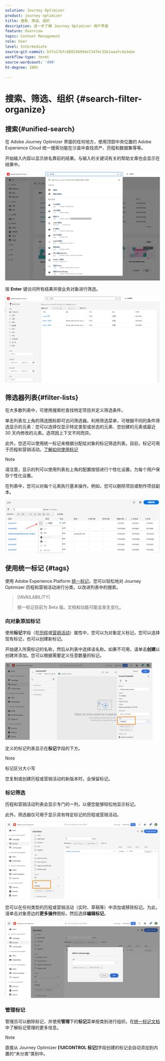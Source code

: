 ```yaml
---
solution: Journey Optimizer
product: journey optimizer
title: 搜索、筛选、组织
description: 进一步了解 Journey Optimizer 用户界面
feature: Overview
topic: Content Management
role: User
level: Intermediate
source-git-commit: b5fa17bfc888236994e73474c35b1aaafcda3ebe
workflow-type: tm+mt
source-wordcount: '499'
ht-degree: 100%

---
```



# 搜索、筛选、组织 {#search-filter-organize}

## 搜索{#unified-search}

在 Adobe Journey Optimizer 界面的任何地方，使用顶部中央位置的 Adobe Experience Cloud 统一搜索功能在沙盒中查找资产、历程和数据集等等。

开始输入内容以显示排名靠前的结果。与输入的关键词有关的帮助文章也会显示在结果中。

![](assets/unified-search.png)

按 **Enter** 键访问所有结果并按业务对象进行筛选。

![](assets/search-and-filter.png)

## 筛选器列表{#filter-lists}

在大多数列表中，可使用搜索栏查找特定项目并定义筛选条件。

单击列表左上角的筛选图标即可访问筛选器。利用筛选菜单，可根据不同的条件筛选显示的元素：您可以选择仅显示特定类型或状态的元素、您创建的元素或最近 30 天内修改的元素。选项因上下文不同而异。

此外，您还可以使用统一标记来根据分配给对象的标记筛选列表。目前，标记可用于历程和营销活动。[了解如何使用标记](#tags)

>[!NOTE]
>
>请注意，显示的列可以使用列表右上角的配置按钮进行个性化设置。为每个用户保存个性化设置。

在列表中，您可以对每个元素执行基本操作。例如，您可以删除项目或制作项目副本。

![](assets/journey4.png)

## 使用统一标记 {#tags}

使用 Adobe Experience Platform [统一标记](https://experienceleague.adobe.com/docs/experience-platform/administrative-tags/overview.html?lang=zh-Hans)，您可以轻松地对 Journey Optimizer 历程和营销活动进行分类，以改进列表中的搜索。

>[!AVAILABILITY]
>
>统一标记目前为 Beta 版。文档和功能可能会发生变化。

### 向对象添加标记

使用&#x200B;**标记**&#x200B;字段（在[历程](../building-journeys/journey-gs.md#change-properties)或[营销活动](../campaigns/create-campaign.md#create)）属性中，您可以为对象定义标记。您可以选择现有标记，也可以创建新标记。

开始键入所需标记的名称，然后从列表中选择该名称。如果不可用，请单击&#x200B;**创建**&#x200B;以创建并添加。您可以根据需要定义任意数量的标记。

![](assets/tags1.png)

定义的标记列表显示在&#x200B;**标记**&#x200B;字段的下方。

>[!NOTE]
>
> 标记区分大小写
> 
> 您复制或创建历程或营销活动的新版本时，会保留标记。

### 标记筛选

历程和营销活动列表会显示专门的一列，以便您能够轻松地显示标记。

此外，筛选器仅可用于显示具有特定标记的历程或营销活动。

![](assets/tags2.png)

您可以在任何类型的历程或营销活动（实时、草稿等）中添加或移除标记。为此，请单击对象旁边的&#x200B;**更多操作**&#x200B;图标，然后选择&#x200B;**编辑标记**。

![](assets/tags3.png)

### 管理标记

管理员可以删除标记，并使用&#x200B;**管理**&#x200B;下的&#x200B;**标记**&#x200B;菜单按类别进行组织。在[统一标记文档](https://experienceleague.adobe.com/docs/experience-platform/administrative-tags/ui/managing-tags.html?lang=zh-Hans)中了解标记管理的更多信息。

>[!NOTE]
>
> 直接从 Journey Optimizer **[!UICONTROL 标记]**&#x200B;字段创建的标记会自动添加到内置的“未分类”类别中。
